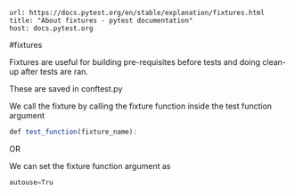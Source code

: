 
```cardlink
url: https://docs.pytest.org/en/stable/explanation/fixtures.html
title: "About fixtures - pytest documentation"
host: docs.pytest.org
```

#fixtures

Fixtures are useful for building pre-requisites before tests and doing clean-up after tests are ran.

These are saved in conftest.py

We call the fixture by calling the fixture function inside the test function argument 
```js
def test_function(fixture_name):
```

OR 

We can set the fixture function argument as 
```js
autouse=Tru
```